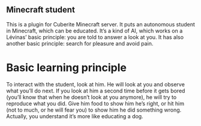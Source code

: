 ## Minecraft student

This is a plugin for Cuberite Minecraft server.
It puts an autonomous student in Minecraft, which can be educated. It’s a kind of AI, which works on a Lévinas’ basic principle: you are told to answer a look at you. It has also another basic principle: search for pleasure and avoid pain.

# Basic learning principle

To interact with the student, look at him. He will look at you and observe what you’ll do next. If you look at him a second time before it gets bored (you’ll know that when he doesn’t look at you anymore), he will try to reproduce what you did. Give him food to show him he’s right, or hit him (not to much, or he will fear you) to show him he did something wrong.
Actually, you understand it’s more like educating a dog.